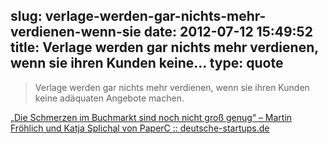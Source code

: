 slug: verlage-werden-gar-nichts-mehr-verdienen-wenn-sie
date: 2012-07-12 15:49:52
title: Verlage werden gar nichts mehr verdienen, wenn sie ihren Kunden keine...
type: quote
---

> Verlage werden gar nichts mehr verdienen, wenn sie ihren Kunden keine adäquaten Angebote machen.

[„Die Schmerzen im Buchmarkt sind noch nicht groß genug“ – Martin Fröhlich und Katja Splichal von PaperC :: deutsche-startups.de](http://www.deutsche-startups.de/2012/07/11/schmerzen-buchmarkt-paperc-interview/)
